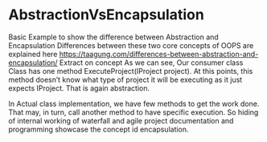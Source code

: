 # AbstractionVsEncapsulation
Basic Example to show the difference between Abstraction and Encapsulation
Differences between these two core concepts of OOPS are explained here https://taagung.com/differences-between-abstraction-and-encapsulation/
Extract on concept
As we can see, Our consumer class Class has one method ExecuteProject(IProject project). At this points, this method doesn’t know what type of project it will be executing as it just expects IProject. That is again abstraction.

In Actual class implementation, we have few methods to get the work done. That may, in turn, call another method to have specific execution. So hiding of internal working of waterfall and agile project documentation and programming showcase the concept id encapsulation.

